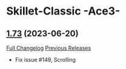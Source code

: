 # Skillet-Classic  -Ace3-

## [1.73](https://github.com/b-morgan/Skillet-Classic/tree/1.73) (2023-06-20)
[Full Changelog](https://github.com/b-morgan/Skillet-Classic/compare/1.72...1.73) [Previous Releases](https://github.com/b-morgan/Skillet-Classic/releases)

- Fix issue #149, Scrolling  
